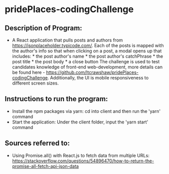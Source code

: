# pridePlaces-codingChallenge

## Description of Program:
- A React application that pulls posts and authors from https://jsonplaceholder.typicode.com/. Each of the posts is mapped with the author's info so that when clicking on a post, a modal opens up that includes: 
        * the post author's name
        * the post author's catchPhrase
        * the post title
        * the post body
        * a close button
The challenge is used to test candidates knowledge of front-end web-development, more details can be found here - https://github.com/ltcrawshaw/pridePlaces-codingChallenge. Additionally, the UI is mobile responsiveness to different screen sizes.
## Instructions to run the program:
- Install the npm packages via yarn: cd into client and then run the 'yarn' command
- Start the application: Under the client folder, input the 'yarn start' command

## Sources referred to:
- Using Promise.all() with React.js to fetch data from multiple URLs: https://stackoverflow.com/questions/54896470/how-to-return-the-promise-all-fetch-api-json-data